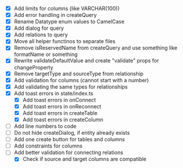 - [x] Add limits for columns (like VARCHAR(100))
- [x] Add error handling in createQuery
- [x] Rename Datatype enum values to CamelCase
- [x] Add dialog for query
- [x] Add relations to query
- [x] Move all helper functinos to separate files
- [x] Remove isReservedName from createQuery and use something like formatName or something
- [x] Rewrite validateDefaultValue and create "validate" props for changeProperty
- [x] Remove targetType and sourceType from relationship
- [x] Add validation for columns (cannot start with a number)
- [x] Add validating the same types for relationships
- [x] Add toast errors in state/index.ts
  - [x] Add toast errors in onConnect
  - [x] Add toast errors in onReconnect
  - [x] Add toast errors in createTable
  - [x] Add toast errors in createColumn
- [ ] Add line numbers to code
- [ ] Do not hide createDialog, if entity already exists
- [ ] Add one create button for tables and columns
- [ ] Add constraints for columns
- [ ] Add better validation for connecting relations
  - [x] Check if source and target columns are compatible
